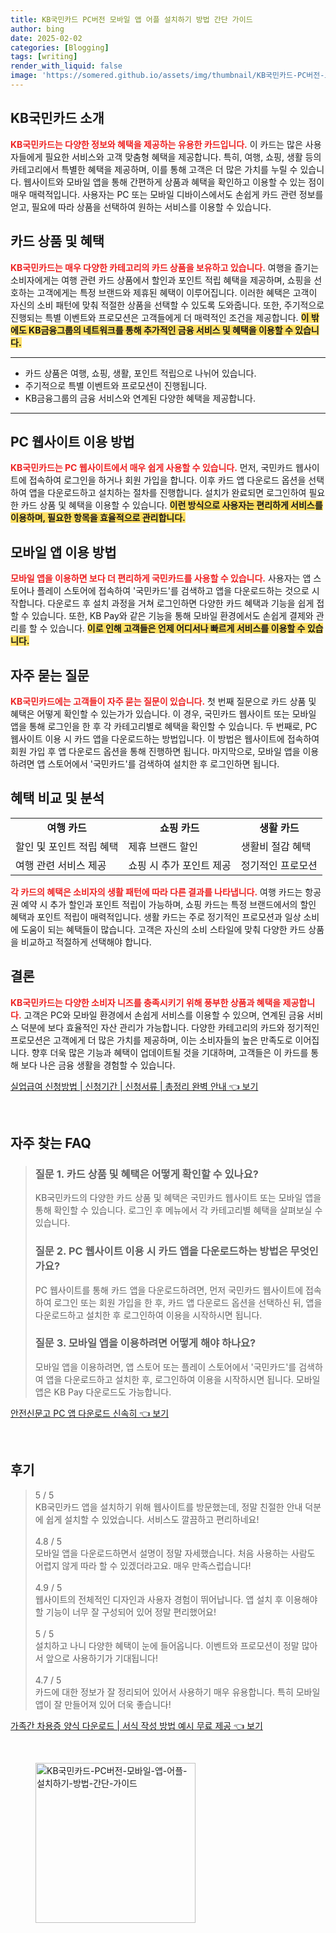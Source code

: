 ```yaml
---
title: KB국민카드 PC버전 모바일 앱 어플 설치하기 방법 간단 가이드
author: bing
date: 2025-02-02
categories: [Blogging]
tags: [writing]
render_with_liquid: false
image: 'https://somered.github.io/assets/img/thumbnail/KB국민카드-PC버전-모바일-앱-어플-설치하기-방법-간단-가이드.webp'
---
```



<h2 id='KB국민카드_소개'>KB국민카드 소개</h2>

<p><b><span style="color: #ee2323;">KB국민카드는 다양한 정보와 혜택을 제공하는 유용한 카드입니다.</span></b> 이 카드는 많은 사용자들에게 필요한 서비스와 고객 맞춤형 혜택을 제공합니다. 특히, 여행, 쇼핑, 생활 등의 카테고리에서 특별한 혜택을 제공하며, 이를 통해 고객은 더 많은 가치를 누릴 수 있습니다. 웹사이트와 모바일 앱을 통해 간편하게 상품과 혜택을 확인하고 이용할 수 있는 점이 매우 매력적입니다. 사용자는 PC 또는 모바일 디바이스에서도 손쉽게 카드 관련 정보를 얻고, 필요에 따라 상품을 선택하여 원하는 서비스를 이용할 수 있습니다.</p>

<h2 id='카드_상품및혜택'>카드 상품 및 혜택</h2>

<p><b><span style="color: #ee2323;">KB국민카드는 매우 다양한 카테고리의 카드 상품을 보유하고 있습니다.</span></b> 여행을 즐기는 소비자에게는 여행 관련 카드 상품에서 할인과 포인트 적립 혜택을 제공하며, 쇼핑을 선호하는 고객에게는 특정 브랜드와 제휴된 혜택이 이루어집니다. 이러한 혜택은 고객이 자신의 소비 패턴에 맞춰 적절한 상품을 선택할 수 있도록 도와줍니다. 또한, 주기적으로 진행되는 특별 이벤트와 프로모션은 고객들에게 더 매력적인 조건을 제공합니다. <b><span style="background-color: #ffe066;">이 밖에도 KB금융그룹의 네트워크를 통해 추가적인 금융 서비스 및 혜택을 이용할 수 있습니다.</span></b></p>

<hr />

<ul>
    <li>카드 상품은 여행, 쇼핑, 생활, 포인트 적립으로 나뉘어 있습니다.</li>
    <li>주기적으로 특별 이벤트와 프로모션이 진행됩니다.</li>
    <li>KB금융그룹의 금융 서비스와 연계된 다양한 혜택을 제공합니다.</li>
</ul>

<hr />

<h2 id='PC웹사이트_이용방법'>PC 웹사이트 이용 방법</h2>

<p><b><span style="color: #ee2323;">KB국민카드는 PC 웹사이트에서 매우 쉽게 사용할 수 있습니다.</span></b> 먼저, 국민카드 웹사이트에 접속하여 로그인을 하거나 회원 가입을 합니다. 이후 카드 앱 다운로드 옵션을 선택하여 앱을 다운로드하고 설치하는 절차를 진행합니다. 설치가 완료되면 로그인하여 필요한 카드 상품 및 혜택을 이용할 수 있습니다. <b><span style="background-color: #ffe066;">이런 방식으로 사용자는 편리하게 서비스를 이용하며, 필요한 항목을 효율적으로 관리합니다.</span></b></p>

<h2 id='모바일앱_이용방법'>모바일 앱 이용 방법</h2>

<p><b><span style="color: #ee2323;">모바일 앱을 이용하면 보다 더 편리하게 국민카드를 사용할 수 있습니다.</span></b> 사용자는 앱 스토어나 플레이 스토어에 접속하여 '국민카드'를 검색하고 앱을 다운로드하는 것으로 시작합니다. 다운로드 후 설치 과정을 거쳐 로그인하면 다양한 카드 혜택과 기능을 쉽게 접할 수 있습니다. 또한, KB Pay와 같은 기능을 통해 모바일 환경에서도 손쉽게 결제와 관리를 할 수 있습니다. <b><span style="background-color: #ffe066;">이로 인해 고객들은 언제 어디서나 빠르게 서비스를 이용할 수 있습니다.</span></b></p>

<h2 id='FAQ_자주묻는질문'>자주 묻는 질문</h2>

<p><b><span style="color: #ee2323;">KB국민카드에는 고객들이 자주 묻는 질문이 있습니다.</span></b> 첫 번째 질문으로 카드 상품 및 혜택은 어떻게 확인할 수 있는가가 있습니다. 이 경우, 국민카드 웹사이트 또는 모바일 앱을 통해 로그인을 한 후 각 카테고리별로 혜택을 확인할 수 있습니다. 두 번째로, PC 웹사이트 이용 시 카드 앱을 다운로드하는 방법입니다. 이 방법은 웹사이트에 접속하여 회원 가입 후 앱 다운로드 옵션을 통해 진행하면 됩니다. 마지막으로, 모바일 앱을 이용하려면 앱 스토어에서 '국민카드'를 검색하여 설치한 후 로그인하면 됩니다.</p>

<h2 id='혜택_비교 및 분석'>혜택 비교 및 분석</h2>

<table>
    <tr>
        <td style="text-align: center; height: 17px;"><b>여행 카드</b></td>
        <td style="text-align: center; height: 17px;"><b>쇼핑 카드</b></td>
        <td style="text-align: center; height: 17px;"><b>생활 카드</b></td>
    </tr>
    <tr>
        <td>할인 및 포인트 적립 혜택</td>
        <td>제휴 브랜드 할인</td>
        <td>생활비 절감 혜택</td>
    </tr>
    <tr>
        <td>여행 관련 서비스 제공</td>
        <td>쇼핑 시 추가 포인트 제공</td>
        <td>정기적인 프로모션</td>
    </tr>
</table>

<p><b><span style="color: #ee2323;">각 카드의 혜택은 소비자의 생활 패턴에 따라 다른 결과를 나타냅니다.</span></b> 여행 카드는 항공권 예약 시 추가 할인과 포인트 적립이 가능하며, 쇼핑 카드는 특정 브랜드에서의 할인 혜택과 포인트 적립이 매력적입니다. 생활 카드는 주로 정기적인 프로모션과 일상 소비에 도움이 되는 혜택들이 많습니다. 고객은 자신의 소비 스타일에 맞춰 다양한 카드 상품을 비교하고 적절하게 선택해야 합니다.</p>

<h2 id='결론'>결론</h2>

<p><b><span style="color: #ee2323;">KB국민카드는 다양한 소비자 니즈를 충족시키기 위해 풍부한 상품과 혜택을 제공합니다.</span></b> 고객은 PC와 모바일 환경에서 손쉽게 서비스를 이용할 수 있으며, 연계된 금융 서비스 덕분에 보다 효율적인 자산 관리가 가능합니다. 다양한 카테고리의 카드와 정기적인 프로모션은 고객에게 더 많은 가치를 제공하며, 이는 소비자들의 높은 만족도로 이어집니다. 향후 더욱 많은 기능과 혜택이 업데이트될 것을 기대하며, 고객들은 이 카드를 통해 보다 나은 금융 생활을 경험할 수 있습니다.</p>


<p><a class="click-button" title="실업급여 신청방법 | 신청기간 | 신청서류 | 총정리 완벽 안내" href="https://somered.github.io/posts/%EC%8B%A4%EC%97%85%EA%B8%89%EC%97%AC-%EC%8B%A0%EC%B2%AD%EB%B0%A9%EB%B2%95-%EC%8B%A0%EC%B2%AD%EA%B8%B0%EA%B0%84-%EC%8B%A0%EC%B2%AD%EC%84%9C%EB%A5%98-%EC%B4%9D%EC%A0%95%EB%A6%AC-%EC%99%84%EB%B2%BD-%EC%95%88%EB%82%B4/" rel="dofollow">실업급여 신청방법 | 신청기간 | 신청서류 | 총정리 완벽 안내 👈 보기</a></p><br>
<h2 id='자주_찾는_FAQ'>자주 찾는 FAQ</h2>
<div itemscope="" itemtype="https://schema.org/FAQPage"> 
<blockquote> 
<div itemscope="" itemprop="mainEntity" itemtype="https://schema.org/Question"> 
<h3 itemprop="name">질문 1. 카드 상품 및 혜택은 어떻게 확인할 수 있나요?</h3> 
<div itemscope="" itemprop="acceptedAnswer" itemtype="https://schema.org/Answer"> 
<span itemprop="text"> 
<p>KB국민카드의 다양한 카드 상품 및 혜택은 국민카드 웹사이트 또는 모바일 앱을 통해 확인할 수 있습니다. 로그인 후 메뉴에서 각 카테고리별 혜택을 살펴보실 수 있습니다.</p> 
</span> 
</div> 
</div> 
<div itemscope="" itemprop="mainEntity" itemtype="https://schema.org/Question"> 
<h3 itemprop="name">질문 2. PC 웹사이트 이용 시 카드 앱을 다운로드하는 방법은 무엇인가요?</h3> 
<div itemscope="" itemprop="acceptedAnswer" itemtype="https://schema.org/Answer"> 
<span itemprop="text"> 
<p>PC 웹사이트를 통해 카드 앱을 다운로드하려면, 먼저 국민카드 웹사이트에 접속하여 로그인 또는 회원 가입을 한 후, 카드 앱 다운로드 옵션을 선택하신 뒤, 앱을 다운로드하고 설치한 후 로그인하여 이용을 시작하시면 됩니다.</p> 
</span> 
</div> 
</div> 
<div itemscope="" itemprop="mainEntity" itemtype="https://schema.org/Question"> 
<h3 itemprop="name">질문 3. 모바일 앱을 이용하려면 어떻게 해야 하나요?</h3> 
<div itemscope="" itemprop="acceptedAnswer" itemtype="https://schema.org/Answer"> 
<span itemprop="text"> 
<p>모바일 앱을 이용하려면, 앱 스토어 또는 플레이 스토어에서 '국민카드'를 검색하여 앱을 다운로드하고 설치한 후, 로그인하여 이용을 시작하시면 됩니다. 모바일 앱은 KB Pay 다운로드도 가능합니다.</p> 
</span> 
</div> 
</div> 
</blockquote> 
</div>
<p><a class="click-button" title="안전신문고 PC 앱 다운로드 신속히" href="https://somered.github.io/posts/%EC%95%88%EC%A0%84%EC%8B%A0%EB%AC%B8%EA%B3%A0-PC-%EC%95%B1-%EB%8B%A4%EC%9A%B4%EB%A1%9C%EB%93%9C-%EC%8B%A0%EC%86%8D%ED%9E%88/" rel="dofollow">안전신문고 PC 앱 다운로드 신속히 👈 보기</a></p><br>
<h2 id='후기'>후기</h2>
<div itemscope itemtype="https://schema.org/Product">
  <blockquote>
  <div itemprop="review" itemscope itemtype="https://schema.org/Review">
      <div itemprop="reviewRating" itemscope itemtype="https://schema.org/Rating"> <span itemprop="ratingValue">5</span> / <span itemprop="bestRating">5</span> </div>
      <span itemprop="reviewBody">KB국민카드 앱을 설치하기 위해 웹사이트를 방문했는데, 정말 친절한 안내 덕분에 쉽게 설치할 수 있었습니다. 서비스도 깔끔하고 편리하네요!</span>
  </div>
  <br>
  <div itemprop="review" itemscope itemtype="https://schema.org/Review">
      <div itemprop="reviewRating" itemscope itemtype="https://schema.org/Rating"> <span itemprop="ratingValue">4.8</span> / <span itemprop="bestRating">5</span> </div>
      <span itemprop="reviewBody">모바일 앱을 다운로드하면서 설명이 정말 자세했습니다. 처음 사용하는 사람도 어렵지 않게 따라 할 수 있겠더라고요. 매우 만족스럽습니다!</span>
  </div>
  <br>
  <div itemprop="review" itemscope itemtype="https://schema.org/Review">
      <div itemprop="reviewRating" itemscope itemtype="https://schema.org/Rating"> <span itemprop="ratingValue">4.9</span> / <span itemprop="bestRating">5</span> </div>
      <span itemprop="reviewBody">웹사이트의 전체적인 디자인과 사용자 경험이 뛰어납니다. 앱 설치 후 이용해야 할 기능이 너무 잘 구성되어 있어 정말 편리했어요!</span>
  </div>
  <br>
  <div itemprop="review" itemscope itemtype="https://schema.org/Review">
      <div itemprop="reviewRating" itemscope itemtype="https://schema.org/Rating"> <span itemprop="ratingValue">5</span> / <span itemprop="bestRating">5</span> </div>
      <span itemprop="reviewBody">설치하고 나니 다양한 혜택이 눈에 들어옵니다. 이벤트와 프로모션이 정말 많아서 앞으로 사용하기가 기대됩니다!</span>
  </div>
  <br>
  <div itemprop="review" itemscope itemtype="https://schema.org/Review">
      <div itemprop="reviewRating" itemscope itemtype="https://schema.org/Rating"> <span itemprop="ratingValue">4.7</span> / <span itemprop="bestRating">5</span> </div>
      <span itemprop="reviewBody">카드에 대한 정보가 잘 정리되어 있어서 사용하기 매우 유용합니다. 특히 모바일 앱이 잘 만들어져 있어 더욱 좋습니다!</span>
  </div>
  </blockquote>
</div>
<p><a class="click-button" title="가족간 차용증 양식 다운로드 | 서식 작성 방법 예시 무료 제공" href="https://somered.github.io/posts/%EA%B0%80%EC%A1%B1%EA%B0%84-%EC%B0%A8%EC%9A%A9%EC%A6%9D-%EC%96%91%EC%8B%9D-%EB%8B%A4%EC%9A%B4%EB%A1%9C%EB%93%9C-%EC%84%9C%EC%8B%9D-%EC%9E%91%EC%84%B1-%EB%B0%A9%EB%B2%95-%EC%98%88%EC%8B%9C-%EB%AC%B4%EB%A3%8C-%EC%A0%9C%EA%B3%B5/" rel="dofollow">가족간 차용증 양식 다운로드 | 서식 작성 방법 예시 무료 제공 👈 보기</a></p><br>
<figure class="image"><img src="https://somered.github.io/assets/img/thumbnail/KB국민카드-PC버전-모바일-앱-어플-설치하기-방법-간단-가이드.webp" alt="KB국민카드-PC버전-모바일-앱-어플-설치하기-방법-간단-가이드" width="256" height="256"></figure>